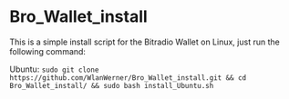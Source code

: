# Bro_Wallet_install
This is a simple install script for the Bitradio Wallet on Linux, just run the following command:

Ubuntu:
```sudo git clone https://github.com/WlanWerner/Bro_Wallet_install.git && cd Bro_Wallet_install/ && sudo bash install_Ubuntu.sh```


